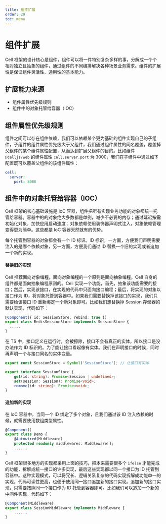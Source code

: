 ```yaml
---
title: 组件扩展
order: 29
toc: menu
---
```


# 组件扩展

Cell 框架的设计核心是组件，组件可以将一件特别复杂多样的事，分解成一个个相对独立且抽象的组件，通过组件的不同编排解决各种场景业务需求。组件的扩展性是保证组件灵活性、通用性的基本能力。


## 扩展能力来源


- 组件属性优先级规则
- 组件中的对象托管给容器（IOC）



## 组件属性优先级规则


组件之间可以存在组件依赖，我们可以依赖某个更为基础的组件实现自己的子组件，子组件的组件属性优先级大于父组件，我们通过组件属性的同名覆盖，覆盖掉父组件的某个组件属性配置，从而达到扩展父组件的目的。比如组件 `@celljs/web` 的组件属性 `cell.server.port` 为 3000，我们在子组件中通过如下配置既可以覆盖父组件的该组件属性：


```yaml
cell:
  server:
    port: 8080
```


## 组件中的对象托管给容器（IOC）


Cell 框架的核心基础设施是 IoC 容器，组件把所有实现业务功能的对象都统一托管给容器。容器中的的对象绝大多数都是单例，减少不必要的内存；通过延迟按需初始化对象，加快应用启动速度；对象依赖使用装饰器声明式注入，对象依赖管理变得更为简单。这些都是 IoC 容器天然就有的优势。


每个托管到容器的对象都会有一个 ID 标识。ID 标识，一方面，方便我们声明需要注入的是哪个依赖对象，另一方面，方便我们通过 ID 替换一个旧的实现或者追加一个新的实现。


#### 替换旧的实现


Cell 推荐面向对象编程，面向对象编程的一个原则是面向抽象编程。Cell 自身的组件都是面向抽象编程原则的。Cell 实现一个功能，首先，抽象该功能需要的接口；然后，实现该接口，在实现的代码中只面向接口编程；最后，将实现的对象以接口作为 ID，将对象托管到容器中。如果我们需要替换掉该接口的实现，我们只需要给该接口 ID 重新绑定一个新对象即可。比如我们想替换掉 Session 存储器的默认实现，代码如下：


```typescript
@Component({ id: SessionStore, rebind: true })
export class RedisSessionStore implements SessionStore {
  .....
}
```
在 TS 中，接口定义在运行时，会被擦除，接口不会有真正的实体，所以接口是没办法作为 ID 标识的。为了能让接口看起像有实体。我们在声明接口的时候，同时再声明一个与接口同名的实体变量。


```typescript
export const SessionStore = Symbol('SessionStore'); // 让接口有实体

export interface SessionStore {
    get(id: string): Promise<Session | undefined>;
    set(session: Session): Promise<void>;
    remove(id: string): Promise<void>;
}
```


#### 追加新的实现


在 IoC 容器中，当同一个 ID 绑定了多个对象，且我们通过该 ID 注入依赖的时候，就需要使用数组类型属性。


```typescript
@Component()
export class Demo {
    @Autowired(Middleware)
    protected readonly middlewares: Middleware[];
    ......
}  
```
Cell 框架很多地方的实现都采用上面的技巧，把本来需要很多个 `ifelse` 才能完成的功能，拆解成统一接口的许多实现，最后这些实现都以同一个接口为 ID 托管到容器中。这种实现模式，可以将冗长、逻辑关系复杂的代码实现拆解成功能单一的实现，代码可读性更高，也便于使用同一接口追加新的接口实现。追加新的接口实现，只需要按照同一个接口作为 ID 托管到容器即可。比如我们可以追加一个新的中间件实现，代码如下：


```typescript
@Component(Middleware)
export class SessionMiddleware implements Middleware {
    ......
}
```





